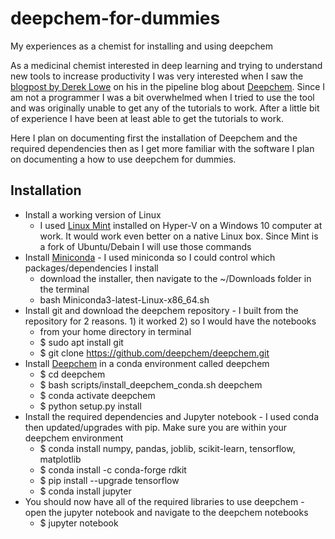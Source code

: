 # deepchem-for-dummies
My experiences as a chemist for installing and using deepchem


As a medicinal chemist interested in deep learning and trying to understand new tools to increase productivity I was very interested when I saw the [blogpost by Derek Lowe](https://blogs.sciencemag.org/pipeline/archives/2019/05/14/an-intro-to-deep-learning) on his in the pipeline blog  about [Deepchem](https://deepchem.io/). Since I am not a programmer I was a bit overwhelmed when I tried to use the tool and was originally unable to get any of the tutorials to work. After a little bit of experience I have been at least able to get the tutorials to work. 

Here I plan on documenting first the installation of Deepchem and the required dependencies then as I get more familiar with the software I plan on documenting a how to use deepchem for dummies.

## Installation

  * Install a working version of Linux
    * I used [Linux Mint](https://linuxmint.com/) installed on Hyper-V on a Windows 10 computer at work. It would work even better on a native Linux box. Since Mint is a fork of Ubuntu/Debain I will use those commands
  * Install [Miniconda](https://docs.conda.io/en/latest/miniconda.html) - I used miniconda so I could control which packages/dependencies I install
    * download the installer, then navigate to the ~/Downloads folder in the terminal
    * bash Miniconda3-latest-Linux-x86_64.sh
  * Install git and download the deepchem repository - I built from the repository for 2 reasons. 1) it worked 2) so I would have the notebooks
    * from your home directory in terminal
    * $ sudo apt install git
    * $ git clone https://github.com/deepchem/deepchem.git
  * Install [Deepchem](https://github.com/deepchem/deepchem) in a conda environment called deepchem
    * $ cd deepchem
    * $ bash scripts/install_deepchem_conda.sh deepchem
    * $ conda activate deepchem
    * $ python setup.py install
  * Install the required dependencies and Jupyter notebook - I used conda then updated/upgrades with pip. Make sure you are within your deepchem environment
    * $ conda install numpy, pandas, joblib, scikit-learn, tensorflow, matplotlib
    * $ conda install -c conda-forge rdkit
    * $ pip install --upgrade tensorflow
    * $ conda install jupyter
  * You should now have all of the required libraries to use deepchem - open the jupyter notebook and navigate to the deepchem notebooks
    * $ jupyter notebook
    
